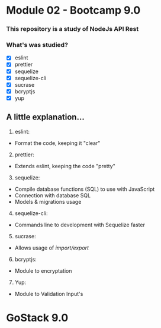 # Module 02 - Bootcamp 9.0

### This repository is a study of NodeJs API Rest

### What's was studied?

- [x] eslint
- [x] prettier
- [x] sequelize
- [x] sequelize-cli
- [x] sucrase
- [x] bcryptjs
- [x] yup

## A little explanation...

1. eslint:
  - Format the code, keeping it "clear"

2. prettier:
  - Extends eslint, keeping the code "pretty"

3. sequelize:
  - Compile database functions (SQL) to use with JavaScript
  - Connection with database SQL
  - Models & migrations usage

4. sequelize-cli:
  - Commands line to development with Sequelize faster

5. sucrase:
  - Allows usage of _import/export_

6. bcryptjs:
  - Module to encryptation

7. Yup:
  - Module to Validation Input's

# GoStack 9.0
